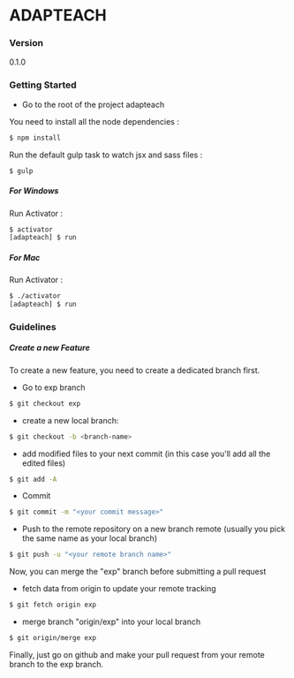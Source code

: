 # ADAPTEACH

### Version
0.1.0

### Getting Started

- Go to the root of the project adapteach

You need to install all the node dependencies :
```sh
$ npm install
```
Run the default gulp task to watch jsx and sass files :
```sh
$ gulp
```

##### For Windows
Run Activator :
```sh
$ activator
[adapteach] $ run
```
##### For Mac
Run Activator :
```sh
$ ./activator
[adapteach] $ run
```

### Guidelines

##### Create a new Feature

To create a new feature, you need to create a dedicated branch first.
- Go to exp branch
```sh
$ git checkout exp
```
- create a new local branch:
```sh
$ git checkout -b <branch-name>
```
- add modified files to your next commit (in this case you'll add all the edited files)
```sh
$ git add -A
```
- Commit
```sh
$ git commit -m "<your commit message>"
```
- Push to the remote repository on a new branch remote (usually you pick the same name as your local branch)
```sh
$ git push -u "<your remote branch name>"
```

Now, you can merge the "exp" branch before submitting a pull request

- fetch data from origin to update your remote tracking
```sh
$ git fetch origin exp
```
- merge branch "origin/exp" into your local branch
```sh
$ git origin/merge exp
```

Finally, just go on github and make your pull request from your remote branch to the exp branch.